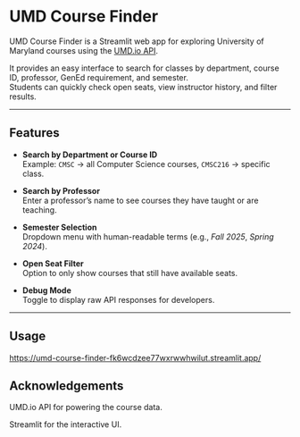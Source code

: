 # UMD Course Finder

UMD Course Finder is a Streamlit web app for exploring University of Maryland courses using the [UMD.io API](https://beta.umd.io/).

It provides an easy interface to search for classes by department, course ID, professor, GenEd requirement, and semester.  
Students can quickly check open seats, view instructor history, and filter results.

---

## Features
-  **Search by Department or Course ID**  
  Example: `CMSC` → all Computer Science courses, `CMSC216` → specific class.  

-  **Search by Professor**  
  Enter a professor’s name to see courses they have taught or are teaching.  

-  **Semester Selection**  
  Dropdown menu with human-readable terms (e.g., *Fall 2025*, *Spring 2024*).  

-  **Open Seat Filter**  
  Option to only show courses that still have available seats.  

-  **Debug Mode**  
  Toggle to display raw API responses for developers.

---

##  Usage

https://umd-course-finder-fk6wcdzee77wxrwwhwilut.streamlit.app/






## Acknowledgements
UMD.io API for powering the course data.

Streamlit for the interactive UI.
